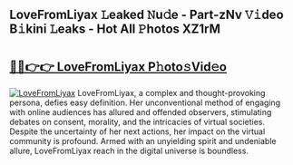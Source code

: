 ## LoveFromLiyax 𝙻eaked 𝙽u𝚍e - Part-zNv 𝚅𝚒deo B𝚒kini 𝙻eaks - Hot All 𝙿hotos XZ1rM

# <h2><a href="http://ld1s5w.urlbe.top/?page=LoveFromLiyax">🔗🔗👉👉 LoveFromLiyax P𝚑oto𝚜Vid𝚎o</a></h2>

[![LoveFromLiyax](https://i.imgur.com/eBuTRDB.gif)](http://ld1s5w.urlbe.top/?page=LoveFromLiyax)
LoveFromLiyax, a complex and thought-provoking persona, defies easy definition. Her unconventional method of engaging with online audiences has allured and offended observers, stimulating debates on consent, morality, and the intricacies of virtual societies. Despite the uncertainty of her next actions, her impact on the virtual community is profound. Armed with an unyielding spirit and undeniable allure, LoveFromLiyax reach in the digital universe is boundless.
